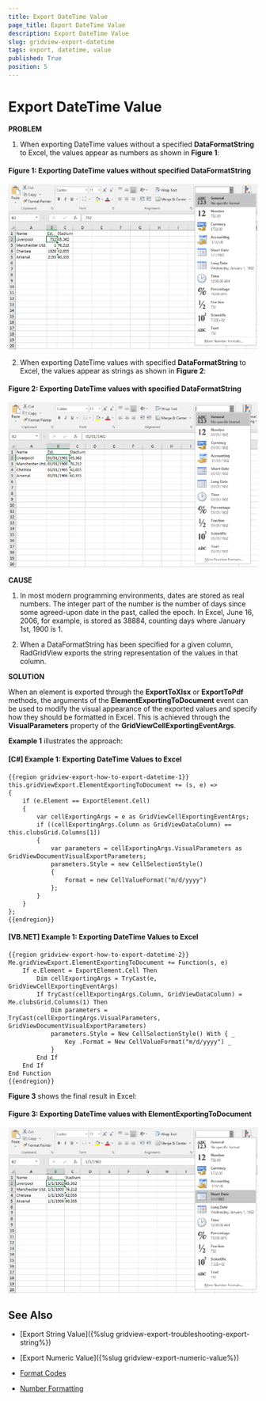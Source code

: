```yaml
---
title: Export DateTime Value
page_title: Export DateTime Value
description: Export DateTime Value
slug: gridview-export-datetime
tags: export, datetime, value
published: True
position: 5
---
```


# Export DateTime Value

__PROBLEM__

1) When exporting DateTime values without a specified **DataFormatString** to Excel, the values appear as numbers as shown in **Figure 1**:

#### __Figure 1: Exporting DateTime values without specified DataFormatString__

![Exporting DateTime values without specified DataFormatString](images/gridview-export-datetime-as-number.png)

2) When exporting DateTime values with specified **DataFormatString** to Excel, the values appear as strings as shown in **Figure 2**:

#### __Figure 2: Exporting DateTime values with specified DataFormatString__

![Exporting DateTime values with specified DataFormatString](images/gridview-export-datetime-as-string.png)

__CAUSE__

1) In most modern programming environments, dates are stored as real numbers. The integer part of the number is the number of days since some agreed-upon date in the past, called the epoch. In Excel, June 16, 2006, for example, is stored as 38884, counting days where January 1st, 1900 is 1.

2) When a DataFormatString has been specified for a given column, RadGridView exports the string representation of the values in that column.

__SOLUTION__

When an element is exported through the __ExportToXlsx__ or __ExportToPdf__ methods, the arguments of the __ElementExportingToDocument__ event can be used to modify the visual appearance of the exported values and specify how they should be formatted in Excel. This is achieved through the  **VisualParameters** property of the **GridViewCellExportingEventArgs**.

**Example 1** illustrates the approach:

#### __[C#] Example 1: Exporting DateTime Values to Excel__

	{{region gridview-export-how-to-export-datetime-1}}
	this.gridViewExport.ElementExportingToDocument += (s, e) =>
	{
	    if (e.Element == ExportElement.Cell)
        {
            var cellExportingArgs = e as GridViewCellExportingEventArgs;
            if ((cellExportingArgs.Column as GridViewDataColumn) == this.clubsGrid.Columns[1])
            {
                var parameters = cellExportingArgs.VisualParameters as GridViewDocumentVisualExportParameters;
                parameters.Style = new CellSelectionStyle()
                {
                    Format = new CellValueFormat("m/d/yyyy")
                };
            }
        }
	};
	{{endregion}}

#### __[VB.NET] Example 1: Exporting DateTime Values to Excel__

	{{region gridview-export-how-to-export-datetime-2}}
	Me.gridViewExport.ElementExportingToDocument += Function(s, e) 
		If e.Element = ExportElement.Cell Then
			Dim cellExportingArgs = TryCast(e, GridViewCellExportingEventArgs)
			If TryCast(cellExportingArgs.Column, GridViewDataColumn) = Me.clubsGrid.Columns(1) Then
				Dim parameters = TryCast(cellExportingArgs.VisualParameters, GridViewDocumentVisualExportParameters)
				parameters.Style = New CellSelectionStyle() With { _
					Key .Format = New CellValueFormat("m/d/yyyy") _
				}
			End If
		End If
	End Function
	{{endregion}}

**Figure 3** shows the final result in Excel:

#### __Figure 3: Exporting DateTime values with ElementExportingToDocument__

![Exporting DateTime values with ElementExportingToDocument](images/gridview-export-datetime-as-datetime.png)

## See Also

* [Export String Value]({%slug gridview-export-troubleshooting-export-string%})

* [Export Numeric Value]({%slug gridview-export-numeric-value%})

* [Format Codes](http://docs.telerik.com/devtools/document-processing/libraries/radspreadprocessing/features/format-codes)

* [Number Formatting](http://docs.telerik.com/devtools/document-processing/libraries/radspreadprocessing/features/number-formats)
